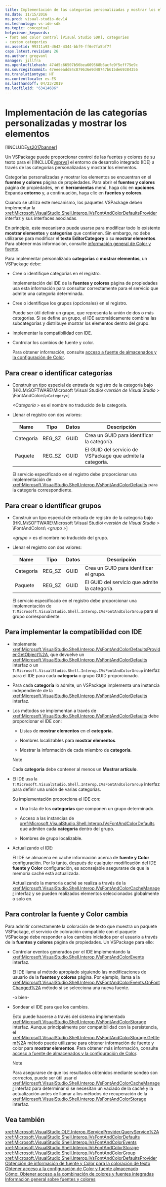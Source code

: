 ```yaml
---
title: Implementación de las categorías personalizadas y mostrar los elementos | Microsoft Docs
ms.date: 11/15/2016
ms.prod: visual-studio-dev14
ms.technology: vs-ide-sdk
ms.topic: conceptual
helpviewer_keywords:
- font and color control [Visual Studio SDK], categories
- custom categories
ms.assetid: 99311a93-d642-4344-bbf9-ff6e7fa5bf7f
caps.latest.revision: 26
ms.author: gregvanl
manager: jillfra
ms.openlocfilehash: 474d5c66507b56bea609568b6acfe9f5eff75e9c
ms.sourcegitcommit: 47eeeeadd84c879636e9d48747b615de69384356
ms.translationtype: HT
ms.contentlocale: es-ES
ms.lasthandoff: 04/23/2019
ms.locfileid: "63414606"
---
```

# <a name="implementing-custom-categories-and-display-items"></a>Implementación de las categorías personalizadas y mostrar los elementos
[!INCLUDE[vs2017banner](../includes/vs2017banner.md)]

Un VSPackage puede proporcionar control de las fuentes y colores de su texto para el [!INCLUDE[vsprvs](../includes/vsprvs-md.md)] el entorno de desarrollo integrado (IDE) a través de las categorías personalizadas y mostrar los elementos.  
  
 Categorías personalizadas y mostrar los elementos se encuentran en el **fuentes y colores** página de propiedades. Para abrir el **fuentes y colores** página de propiedades, en el **herramientas** menú, haga clic en **opciones**. Expanda **entorno** y, a continuación, haga clic en **fuentes y colores**.  
  
 Cuando se utiliza este mecanismo, los paquetes VSPackage deben implementar la <xref:Microsoft.VisualStudio.Shell.Interop.IVsFontAndColorDefaultsProvider> interfaz y sus interfaces asociadas.  
  
 En principio, este mecanismo puede usarse para modificar todo lo existente **mostrar elementos** y **categorías** que contienen. Sin embargo, no debe utilizarse para modificar el **texto EditorCategory** o su **mostrar elementos**. Para obtener más información, consulte [información general de Color y fuente](../extensibility/font-and-color-overview.md).  
  
 Para implementar personalizado **categorías** o **mostrar elementos**, un VSPackage debe:  
  
- Cree o identifique categorías en el registro.  
  
   Implementación del IDE de la **fuentes y colores** página de propiedades usa esta información para consultar correctamente para el servicio que admite una categoría determinada.  
  
- Cree o identifique los grupos (opcionales) en el registro.  
  
   Puede ser útil definir un grupo, que representa la unión de dos o más categorías. Si se define un grupo, el IDE automáticamente combina las subcategorías y distribuye mostrar los elementos dentro del grupo.  
  
- Implementar la compatibilidad con IDE.  
  
- Controlar los cambios de fuente y color.  
  
  Para obtener información, consulte [acceso a fuente de almacenados y la configuración de Color](../extensibility/accessing-stored-font-and-color-settings.md).  
  
## <a name="to-create-or-identify-categories"></a>Para crear o identificar categorías  
  
- Construir un tipo especial de entrada de registro de la categoría bajo [HKLM\SOFTWARE\Microsoft \Visual Studio\\*\<versión de Visual Studio >* \FontAndColors\\`<Category>`]  
  
   *\<Categoría >* es el nombre no traducido de la categoría.  
  
- Llenar el registro con dos valores:  
  
  |Name|Tipo|Datos|Descripción|  
  |----------|----------|----------|-----------------|  
  |Categoría|REG_SZ|GUID|Crea un GUID para identificar la categoría.|  
  |Paquete|REG_SZ|GUID|El GUID del servicio de VSPackage que admite la categoría.|  
  
  El servicio especificado en el registro debe proporcionar una implementación de <xref:Microsoft.VisualStudio.Shell.Interop.IVsFontAndColorDefaults> para la categoría correspondiente.  
  
## <a name="to-create-or-identify-groups"></a>Para crear o identificar grupos  
  
- Construir un tipo especial de entrada de registro de la categoría bajo [HKLM\SOFTWARE\Microsoft \Visual Studio\\*\<versión de Visual Studio >* \FontAndColors\\  *\<grupo >*]  
  
   *\<grupo >* es el nombre no traducido del grupo.  
  
- Llenar el registro con dos valores:  
  
  |Name|Tipo|Datos|Descripción|  
  |----------|----------|----------|-----------------|  
  |Categoría|REG_SZ|GUID|Crea un GUID para identificar el grupo.|  
  |Paquete|REG_SZ|GUID|El GUID del servicio que admite la categoría.|  
  
  El servicio especificado en el registro debe proporcionar una implementación de `T:Microsoft.VisualStudio.Shell.Interop.IVsFontAndColorGroup` para el grupo correspondiente.  
  
## <a name="to-implement-ide-support"></a>Para implementar la compatibilidad con IDE  
  
- Implemente <xref:Microsoft.VisualStudio.Shell.Interop.IVsFontAndColorDefaultsProvider.GetObject%2A>, que devuelve un <xref:Microsoft.VisualStudio.Shell.Interop.IVsFontAndColorDefaults> interfaz o un `T:Microsoft.VisualStudio.Shell.Interop.IVsFontAndColorGroup` interfaz para el IDE para cada **categoría** o grupo GUID proporcionado.  
  
- Para cada **categoría** lo admite, un VSPackage implementa una instancia independiente de la <xref:Microsoft.VisualStudio.Shell.Interop.IVsFontAndColorDefaults> interfaz.  
  
- Los métodos se implementan a través de <xref:Microsoft.VisualStudio.Shell.Interop.IVsFontAndColorDefaults> debe proporcionar el IDE con:  
  
  - Listas de **mostrar elementos** en el **categoría.**  
  
  - Nombres localizables para **mostrar elementos**.  
  
  - Mostrar la información de cada miembro de **categoría**.  
  
  > [!NOTE]
  > Cada **categoría** debe contener al menos un **Mostrar artículo**.  
  
- El IDE usa la `T:Microsoft.VisualStudio.Shell.Interop.IVsFontAndColorGroup` interfaz para definir una unión de varias categorías.  
  
   Su implementación proporciona el IDE con:  
  
  - Una lista de los **categorías** que componen un grupo determinado.  
  
  - Acceso a las instancias de <xref:Microsoft.VisualStudio.Shell.Interop.IVsFontAndColorDefaults> que admiten cada **categoría** dentro del grupo.  
  
  - Nombres de grupo localizable.  
  
- Actualizando el IDE:  
  
   El IDE se almacena en caché información acerca de **fuente y Color** configuración. Por lo tanto, después de cualquier modificación del IDE **fuente y Color** configuración, es aconsejable asegurarse de que la memoria caché está actualizada.  
  
  Actualizando la memoria caché se realiza a través de la <xref:Microsoft.VisualStudio.Shell.Interop.IVsFontAndColorCacheManager> interfaz y se pueden realizados elementos seleccionados globalmente o solo en.  
  
## <a name="to-handle-font-and-color-changes"></a>Para controlar la fuente y Color cambia  
 Para admitir correctamente la coloración de texto que muestra un paquete VSPackage, el servicio de coloración compatible con el paquete VSPackage debe responder a los cambios iniciados por el usuario a través de la **fuentes y colores** página de propiedades. Un VSPackage para ello:  
  
- Controlar eventos generados por el IDE implementando la <xref:Microsoft.VisualStudio.Shell.Interop.IVsFontAndColorEvents> interfaz.  
  
     El IDE llama al método apropiado siguiendo las modificaciones de usuario de la **fuentes y colores** página. Por ejemplo, llama a la <xref:Microsoft.VisualStudio.Shell.Interop.IVsFontAndColorEvents.OnFontChanged%2A> método si se selecciona una nueva fuente.  
  
     -o bien-  
  
- Sondear el IDE para que los cambios.  
  
     Esto puede hacerse a través del sistema implementado <xref:Microsoft.VisualStudio.Shell.Interop.IVsFontAndColorStorage> interfaz. Aunque principalmente por compatibilidad con la persistencia, el <xref:Microsoft.VisualStudio.Shell.Interop.IVsFontAndColorStorage.GetItem%2A> método puede utilizarse para obtener información de fuente y color para **mostrar elementos**. Para obtener más información, consulte [acceso a fuente de almacenados y la configuración de Color](../extensibility/accessing-stored-font-and-color-settings.md).  
  
    > [!NOTE]
    > Para asegurarse de que los resultados obtenidos mediante sondeo son correctos, puede ser útil usar el <xref:Microsoft.VisualStudio.Shell.Interop.IVsFontAndColorCacheManager> interfaz para determinar si se necesitan un vaciado de la caché y la actualización antes de llamar a los métodos de recuperación de la <xref:Microsoft.VisualStudio.Shell.Interop.IVsFontAndColorStorage> interfaz.  
  
## <a name="see-also"></a>Vea también  
 <xref:Microsoft.VisualStudio.OLE.Interop.IServiceProvider.QueryService%2A>   
 <xref:Microsoft.VisualStudio.Shell.Interop.IVsFontAndColorDefaults>   
 <xref:Microsoft.VisualStudio.Shell.Interop.IVsFontAndColorEvents>   
 <xref:Microsoft.VisualStudio.Shell.Interop.IVsFontAndColorStorage>   
 <xref:Microsoft.VisualStudio.Shell.Interop.IVsFontAndColorGroup>   
 <xref:Microsoft.VisualStudio.Shell.Interop.IVsFontAndColorDefaultsProvider>   
 [Obtención de información de fuente y Color para la coloración de texto](../extensibility/getting-font-and-color-information-for-text-colorization.md)   
 [Obtener acceso a la configuración de Color y fuente almacenado](../extensibility/accessing-stored-font-and-color-settings.md)   
 [Cómo: Obtener acceso a la combinación de colores y fuentes integradas](../extensibility/how-to-access-the-built-in-fonts-and-color-scheme.md)   
 [Información general sobre fuentes y colores](../extensibility/font-and-color-overview.md)
